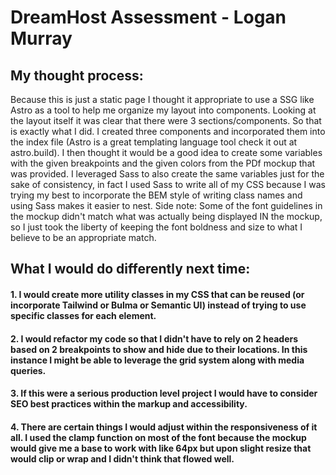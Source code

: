 # DreamHost Assessment - Logan Murray

## My thought process:

Because this is just a static page I thought it appropriate to use a SSG like Astro as a tool to help me organize my layout into components. Looking at the layout itself it was clear that there were 3 sections/components. So that is exactly what I did. I created three components and incorporated them into the index file (Astro is a great templating language tool check it out at astro.build). I then thought it would be a good idea to create some variables with the given breakpoints and the given colors from the PDf mockup that was provided. I leveraged Sass to also create the same variables just for the sake of consistency, in fact I used Sass to write all of my CSS because I was trying my best to incorporate the BEM style of writing class names and using Sass makes it easier to nest. Side note: Some of the font guidelines in the mockup didn't match what was actually being displayed IN the mockup, so I just took the liberty of keeping the font boldness and size to what I believe to be an appropriate match.

## What I would do differently next time:

#### 1. I would create more utility classes in my CSS that can be reused (or incorporate Tailwind or Bulma or Semantic UI) instead of trying to use specific classes for each element.

#### 2. I would refactor my code so that I didn't have to rely on 2 headers based on 2 breakpoints to show and hide due to their locations. In this instance I might be able to leverage the grid system along with media queries.

#### 3. If this were a serious production level project I would have to consider SEO best practices within the markup and accessibility.

#### 4. There are certain things I would adjust within the responsiveness of it all. I used the clamp function on most of the font because the mockup would give me a base to work with like 64px but upon slight resize that would clip or wrap and I didn't think that flowed well.
